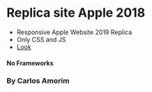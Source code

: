 # Replica site Apple 2018

- Responsive Apple Website 2019 Replica 
- Only CSS and JS
- [Look](https://carloseduardoamorim.github.io/replicasiteApple/)
#### No Frameworks

### By Carlos Amorim
